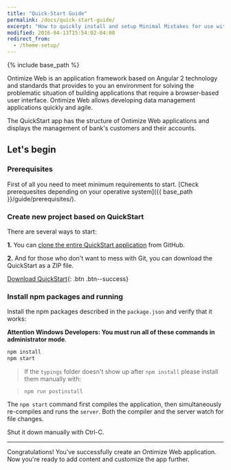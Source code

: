 ```yaml
---
title: "Quick-Start Guide"
permalink: /docs/quick-start-guide/
excerpt: "How to quickly install and setup Minimal Mistakes for use with GitHub Pages."
modified: 2016-04-13T15:54:02-04:00
redirect_from:
  - /theme-setup/
---
```


{% include base_path %}

Ontimize Web is an application framework based on Angular 2 technology and standards that provides to you an environment for solving the problematic situation of building applications that require a browser-based user interface.
Ontimize Web allows developing data management applications quickly and agile.

The QuickStart app has the structure of Ontimize Web applications and displays the management of bank's customers and their accounts.

## Let's begin

### Prerequisites

First of all you need to meet minimum requirements to start. [Check prerequesites depending on your operative system]({{ base_path }}/guide/prerequisites/).

### Create new project based on QuickStart

There are several ways to start:

**1.** You can [clone the entire QuickStart application](https://github.com/OntimizeWeb/ontimize-web-ng2-quickstart) from GitHub.

**2.** And for those who don't want to mess with Git, you can download the QuickStart as a ZIP file.

[<i class="fa fa-download"></i> Download QuickStart](https://github.com/ontimizeweb/ontimize-web-ng2-quickstart/archive/master.zip){: .btn .btn--success}


### Install npm packages and running

Install the npm packages described in the `package.json` and verify that it works:

**Attention Windows Developers:  You must run all of these commands in administrator mode**.

```bash
npm install
npm start
```

> If the `typings` folder doesn't show up after `npm install` please install them manually with:

> `npm run postinstall`

The `npm start` command first compiles the application, 
then simultaneously re-compiles and runs the `server`.
Both the compiler and the server watch for file changes.

Shut it down manually with Ctrl-C.

---

Congratulations! You've successfully create an Ontimize Web application. Now you're ready to add content and customize the app further.
